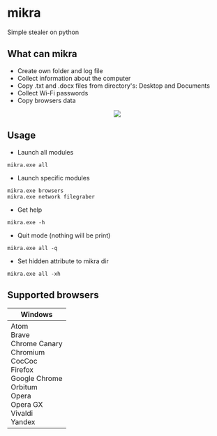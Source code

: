 __mikra__
===
Simple stealer on python

What can mikra
----
* Сreate own folder and log file
* Сollect information about the computer
* Copy .txt and .docx files from directory's: Desktop and Documents
* Collect Wi-Fi passwords
* Copy browsers data

<p align="center">
  <img src="https://user-images.githubusercontent.com/78678868/113387634-22a49e00-93a6-11eb-9f7d-5bf6955439a4.png">
</p>

Usage
----
* Launch all modules
```
mikra.exe all
```
* Launch specific modules
```
mikra.exe browsers
mikra.exe network filegraber
```
* Get help
```
mikra.exe -h
```
* Quit mode (nothing will be print)
```
mikra.exe all -q
```
* Set hidden attribute to mikra dir
```
mikra.exe all -xh
```

Supported browsers
----
| Windows |
|---------|
| Atom<br> Brave<br> Chrome Canary<br> Chromium<br> CocCoc<br> Firefox<br> Google Chrome<br> Orbitum<br> Opera<br> Opera GX<br> Vivaldi<br> Yandex
